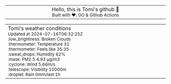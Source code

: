 
<div align="center">
<table>
<tbody>
<td align="center">
<img width="2000" height="0"><br>
Hello, this is Tomi's github 👋<br>
<sup>Built with ❤️, GO & Github Actions</sup><br>
<img width="2000" height="0">
</td>
</tbody>
</table>
</div>
<table>
<tbody>
<td align="left">
<img width="2000" height="0"><br>
Tomi's weather conditions<br>
<sup>Updated at 2024-07-16T06:32:25Z</sup><br>
<sup>:low_brightness: Broken Clouds</sup><br>
<sup>:thermometer: Temperature 31 </sup><br>
<sup>:thermometer: Feels like 35.35</sup><br>
<sup>:sweat_drops: Humidity 62%</sup><br>
<sup>:mask: PM2.5 4.93 μg/m3</sup><br>
<sup>:cyclone: Wind 5.66m/s </sup><br>
<sup>:telescope: Visibility 10000m </sup><br>
<sup>:droplet: Rain 0mm/last 1h </sup><br>
<img width="2000" height="0">
</td>
<td align="left">
<img width="2000" height="0"><br>
<br>
<img width="2000" height="0">
</td>
</tbody>
</table>
</div>
    